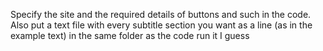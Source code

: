 Specify the site and the required details of buttons and such in the code.
Also put a text file with every subtitle section you want as a line (as in the example text) in the same folder as the code
run it I guess
